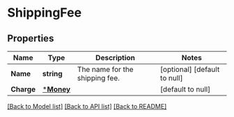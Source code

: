 # ShippingFee

## Properties

 Name       | Type                   | Description                    | Notes                        
------------|------------------------|--------------------------------|------------------------------
 **Name**   | **string**             | The name for the shipping fee. | [optional] [default to null] 
 **Charge** | [***Money**](Money.md) |                                | [default to null]            

[[Back to Model list]](../README.md#documentation-for-models) [[Back to API list]](../README.md#documentation-for-api-endpoints) [[Back to README]](../README.md)

